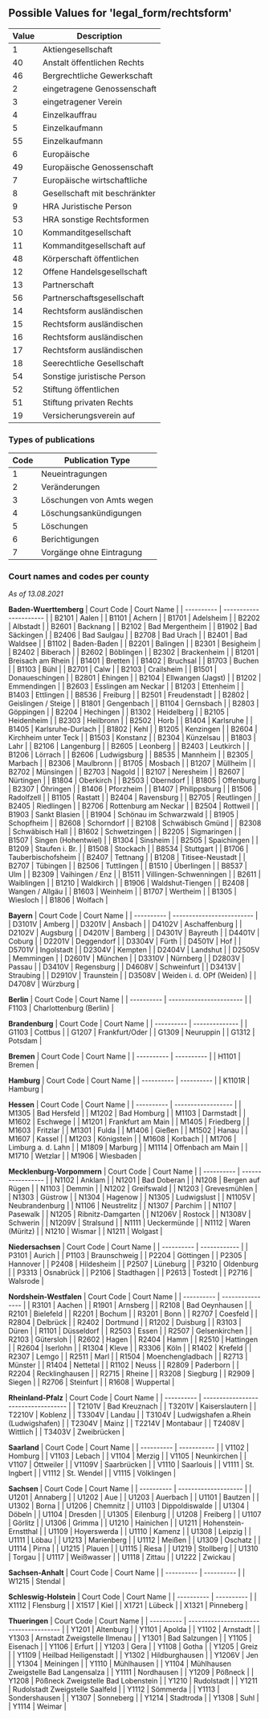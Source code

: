 ## Possible Values for 'legal_form/rechtsform'
| Value | Description                   |
| ----- | ----------------------------- |
| 1     | Aktiengesellschaft            |
| 40    | Anstalt öffentlichen Rechts   |
| 46    | Bergrechtliche Gewerkschaft   |
| 2     | eingetragene Genossenschaft   |
| 3     | eingetragener Verein          |
| 4     | Einzelkauffrau                |
| 5     | Einzelkaufmann                |
| 55    | Einzelkaufmann                |
| 6     | Europäische                   |
| 49    | Europäische Genossenschaft    |
| 7     | Europäische wirtschaftliche   |
| 8     | Gesellschaft mit beschränkter |
| 9     | HRA Juristische Person        |
| 53    | HRA sonstige Rechtsformen     |
| 10    | Kommanditgesellschaft         |
| 11    | Kommanditgesellschaft auf     |
| 48    | Körperschaft öffentlichen     |
| 12    | Offene Handelsgesellschaft    |
| 13    | Partnerschaft                 |
| 56    | Partnerschaftsgesellschaft    |
| 14    | Rechtsform ausländischen      |
| 15    | Rechtsform ausländischen      |
| 16    | Rechtsform ausländischen      |
| 17    | Rechtsform ausländischen      |
| 18    | Seerechtliche Gesellschaft    |
| 54    | Sonstige juristische Person   |
| 52    | Stiftung öffentlichen         |
| 51    | Stiftung privaten Rechts      |
| 19    | Versicherungsverein auf       |

### Types of publications
| Code | Publication Type          |
| ---- | ------------------------- |
| 1    | Neueintragungen           |
| 2    | Veränderungen             |
| 3    | Löschungen von Amts wegen |
| 4    | Löschungsankündigungen    |
| 5    | Löschungen                |
| 6    | Berichtigungen            |
| 7    | Vorgänge ohne Eintragung  |

### Court names and codes per county 
*As of 13.08.2021*


**Baden-Wuerttemberg**
| Court Code | Court Name             |
| ---------- | ---------------------- |
| B2101      | Aalen                  |
| B1101      | Achern                 |
| B1701      | Adelsheim              |
| B2202      | Albstadt               |
| B2601      | Backnang               |
| B2102      | Bad Mergentheim        |
| B1902      | Bad Säckingen          |
| B2406      | Bad Saulgau            |
| B2708      | Bad Urach              |
| B2401      | Bad Waldsee            |
| B1102      | Baden-Baden            |
| B2201      | Balingen               |
| B2301      | Besigheim              |
| B2402      | Biberach               |
| B2602      | Böblingen              |
| B2302      | Brackenheim            |
| B1201      | Breisach am Rhein      |
| B1401      | Bretten                |
| B1402      | Bruchsal               |
| B1703      | Buchen                 |
| B1103      | Bühl                   |
| B2701      | Calw                   |
| B2103      | Crailsheim             |
| B1501      | Donaueschingen         |
| B2801      | Ehingen                |
| B2104      | Ellwangen (Jagst)      |
| B1202      | Emmendingen            |
| B2603      | Esslingen am Neckar    |
| B1203      | Ettenheim              |
| B1403      | Ettlingen              |
| B8536      | Freiburg               |
| B2501      | Freudenstadt           |
| B2802      | Geislingen / Steige    |
| B1801      | Gengenbach             |
| B1104      | Gernsbach              |
| B2803      | Göppingen              |
| B2204      | Hechingen              |
| B1302      | Heidelberg             |
| B2105      | Heidenheim             |
| B2303      | Heilbronn              |
| B2502      | Horb                   |
| B1404      | Karlsruhe              |
| B1405      | Karlsruhe-Durlach      |
| B1802      | Kehl                   |
| B1205      | Kenzingen              |
| B2604      | Kirchheim unter Teck   |
| B1503      | Konstanz               |
| B2304      | Künzelsau              |
| B1803      | Lahr                   |
| B2106      | Langenburg             |
| B2605      | Leonberg               |
| B2403      | Leutkirch              |
| B1206      | Lörrach                |
| B2606      | Ludwigsburg            |
| B8535      | Mannheim               |
| B2305      | Marbach                |
| B2306      | Maulbronn              |
| B1705      | Mosbach                |
| B1207      | Müllheim               |
| B2702      | Münsingen              |
| B2703      | Nagold                 |
| B2107      | Neresheim              |
| B2607      | Nürtingen              |
| B1804      | Oberkirch              |
| B2503      | Oberndorf              |
| B1805      | Offenburg              |
| B2307      | Öhringen               |
| B1406      | Pforzheim              |
| B1407      | Philippsburg           |
| B1506      | Radolfzell             |
| B1105      | Rastatt                |
| B2404      | Ravensburg             |
| B2705      | Reutlingen             |
| B2405      | Riedlingen             |
| B2706      | Rottenburg am Neckar   |
| B2504      | Rottweil               |
| B1903      | Sankt Blasien          |
| B1904      | Schönau im Schwarzwald |
| B1905      | Schopfheim             |
| B2608      | Schorndorf             |
| B2108      | Schwäbisch Gmünd       |
| B2308      | Schwäbisch Hall        |
| B1602      | Schwetzingen           |
| B2205      | Sigmaringen            |
| B1507      | Singen (Hohentwiel)    |
| B1304      | Sinsheim               |
| B2505      | Spaichingen            |
| B1209      | Staufen i. Br.         |
| B1508      | Stockach               |
| B8534      | Stuttgart              |
| B1706      | Tauberbischofsheim     |
| B2407      | Tettnang               |
| B1208      | Titisee-Neustadt       |
| B2707      | Tübingen               |
| B2506      | Tuttlingen             |
| B1510      | Überlingen             |
| B8537      | Ulm                    |
| B2309      | Vaihingen / Enz        |
| B1511      | Villingen-Schwenningen |
| B2611      | Waiblingen             |
| B1210      | Waldkirch              |
| B1906      | Waldshut-Tiengen       |
| B2408      | Wangen / Allgäu        |
| B1603      | Weinheim               |
| B1707      | Wertheim               |
| B1305      | Wiesloch               |
| B1806      | Wolfach                |

**Bayern**
| Court Code | Court Name                |
| ---------- | ------------------------- |
| D3101V     | Amberg                    |
| D3201V     | Ansbach                   |
| D4102V     | Aschaffenburg             |
| D2102V     | Augsburg                  |
| D4201V     | Bamberg                   |
| D4301V     | Bayreuth                  |
| D4401V     | Coburg                    |
| D2201V     | Deggendorf                |
| D3304V     | Fürth                     |
| D4501V     | Hof                       |
| D5701V     | Ingolstadt                |
| D2304V     | Kempten                   |
| D2404V     | Landshut                  |
| D2505V     | Memmingen                 |
| D2601V     | München                   |
| D3310V     | Nürnberg                  |
| D2803V     | Passau                    |
| D3410V     | Regensburg                |
| D4608V     | Schweinfurt               |
| D3413V     | Straubing                 |
| D2910V     | Traunstein                |
| D3508V     | Weiden i. d. OPf (Weiden) |
| D4708V     | Würzburg                  |

**Berlin**
| Court Code | Court Name              |
| ---------- | ----------------------- |
| F1103      | Charlottenburg (Berlin) |

**Brandenburg**
| Court Code | Court Name     |
| ---------- | -------------- |
| G1103      | Cottbus        |
| G1207      | Frankfurt/Oder |
| G1309      | Neuruppin      |
| G1312      | Potsdam        |

**Bremen**
| Court Code | Court Name |
| ---------- | ---------- |
| H1101      | Bremen     |

**Hamburg**
| Court Code | Court Name |
| ---------- | ---------- |
| K1101R     | Hamburg    |

**Hessen**
| Court Code | Court Name         |
| ---------- | ------------------ |
| M1305      | Bad Hersfeld       |
| M1202      | Bad Homburg        |
| M1103      | Darmstadt          |
| M1602      | Eschwege           |
| M1201      | Frankfurt am Main  |
| M1405      | Friedberg          |
| M1603      | Fritzlar           |
| M1301      | Fulda              |
| M1406      | Gießen             |
| M1502      | Hanau              |
| M1607      | Kassel             |
| M1203      | Königstein         |
| M1608      | Korbach            |
| M1706      | Limburg a. d. Lahn |
| M1809      | Marburg            |
| M1114      | Offenbach am Main  |
| M1710      | Wetzlar            |
| M1906      | Wiesbaden          |

**Mecklenburg-Vorpommern**
| Court Code | Court Name        |
| ---------- | ----------------- |
| N1102      | Anklam            |
| N1201      | Bad Doberan       |
| N1208      | Bergen auf Rügen  |
| N1103      | Demmin            |
| N1202      | Greifswald        |
| N1203      | Grevesmühlen      |
| N1303      | Güstrow           |
| N1304      | Hagenow           |
| N1305      | Ludwigslust       |
| N1105V     | Neubrandenburg    |
| N1106      | Neustrelitz       |
| N1307      | Parchim           |
| N1107      | Pasewalk          |
| N1205      | Ribnitz-Damgarten |
| N1206V     | Rostock           |
| N1308V     | Schwerin          |
| N1209V     | Stralsund         |
| N1111      | Ueckermünde       |
| N1112      | Waren (Müritz)    |
| N1210      | Wismar            |
| N1211      | Wolgast           |

**Niedersachsen**
| Court Code | Court Name   |
| ---------- | ------------ |
| P3101      | Aurich       |
| P1103      | Braunschweig |
| P2204      | Göttingen    |
| P2305      | Hannover     |
| P2408      | Hildesheim   |
| P2507      | Lüneburg     |
| P3210      | Oldenburg    |
| P3313      | Osnabrück    |
| P2106      | Stadthagen   |
| P2613      | Tostedt      |
| P2716      | Walsrode     |

**Nordshein-Westfalen**
| Court Code | Court Name       |
| ---------- | ---------------- |
| R3101      | Aachen           |
| R1901      | Arnsberg         |
| R2108      | Bad Oeynhausen   |
| R2101      | Bielefeld        |
| R2201      | Bochum           |
| R3201      | Bonn             |
| R2707      | Coesfeld         |
| R2804      | Delbrück         |
| R2402      | Dortmund         |
| R1202      | Duisburg         |
| R3103      | Düren            |
| R1101      | Düsseldorf       |
| R2503      | Essen            |
| R2507      | Gelsenkirchen    |
| R2103      | Gütersloh        |
| R2602      | Hagen            |
| R2404      | Hamm             |
| R2510      | Hattingen        |
| R2604      | Iserlohn         |
| R1304      | Kleve            |
| R3306      | Köln             |
| R1402      | Krefeld          |
| R2307      | Lemgo            |
| R2511      | Marl             |
| R1504      | Moenchengladbach |
| R2713      | Münster          |
| R1404      | Nettetal         |
| R1102      | Neuss            |
| R2809      | Paderborn        |
| R2204      | Recklinghausen   |
| R2715      | Rheine           |
| R3208      | Siegburg         |
| R2909      | Siegen           |
| R2706      | Steinfurt        |
| R1608      | Wuppertal        |

**Rheinland-Pfalz**
| Court Code | Court Name                          |
| ---------- | ----------------------------------- |
| T2101V     | Bad Kreuznach                       |
| T3201V     | Kaiserslautern                      |
| T2210V     | Koblenz                             |
| T3304V     | Landau                              |
| T3104V     | Ludwigshafen a.Rhein (Ludwigshafen) |
| T2304V     | Mainz                               |
| T2214V     | Montabaur                           |
| T2408V     | Wittlich                            |
| T3403V     | Zweibrücken                         |

**Saarland**
| Court Code | Court Name  |
| ---------- | ----------- |
| V1102      | Homburg     |
| V1103      | Lebach      |
| V1104      | Merzig      |
| V1105      | Neunkirchen |
| V1107      | Ottweiler   |
| V1109V     | Saarbrücken |
| V1110      | Saarlouis   |
| V1111      | St. Ingbert |
| V1112      | St. Wendel  |
| V1115      | Völklingen  |

**Sachsen**
| Court Code | Court Name           |
| ---------- | -------------------- |
| U1201      | Annaberg             |
| U1202      | Aue                  |
| U1203      | Auerbach             |
| U1101      | Bautzen              |
| U1302      | Borna                |
| U1206      | Chemnitz             |
| U1103      | Dippoldiswalde       |
| U1304      | Döbeln               |
| U1104      | Dresden              |
| U1305      | Eilenburg            |
| U1208      | Freiberg             |
| U1107      | Görlitz              |
| U1306      | Grimma               |
| U1210      | Hainichen            |
| U1211      | Hohenstein-Ernstthal |
| U1109      | Hoyerswerda          |
| U1110      | Kamenz               |
| U1308      | Leipzig              |
| U1111      | Löbau                |
| U1213      | Marienberg           |
| U1112      | Meißen               |
| U1309      | Oschatz              |
| U1114      | Pirna                |
| U1215      | Plauen               |
| U1115      | Riesa                |
| U1219      | Stollberg            |
| U1310      | Torgau               |
| U1117      | Weißwasser           |
| U1118      | Zittau               |
| U1222      | Zwickau              |

**Sachsen-Anhalt**
| Court Code | Court Name |
| ---------- | ---------- |
| W1215      | Stendal    |

**Schleswig-Holstein**
| Court Code | Court Name |
| ---------- | ---------- |
| X1112      | Flensburg  |
| X1517      | Kiel       |
| X1721      | Lübeck     |
| X1321      | Pinneberg  |

**Thueringen**
| Court Code | Court Name                             |
| ---------- | -------------------------------------- |
| Y1201      | Altenburg                              |
| Y1101      | Apolda                                 |
| Y1102      | Arnstadt                               |
| Y1303      | Arnstadt Zweigstelle Ilmenau           |
| Y1301      | Bad Salzungen                          |
| Y1105      | Eisenach                               |
| Y1106      | Erfurt                                 |
| Y1203      | Gera                                   |
| Y1108      | Gotha                                  |
| Y1205      | Greiz                                  |
| Y1109      | Heilbad Heiligenstadt                  |
| Y1302      | Hildburghausen                         |
| Y1206V     | Jen                                    |
| Y1304      | Meiningen                              |
| Y1110      | Mühlhausen                             |
| Y1104      | Mühlhausen Zweigstelle Bad Langensalza |
| Y1111      | Nordhausen                             |
| Y1209      | Pößneck                                |
| Y1208      | Pößneck Zweigstelle Bad Lobenstein     |
| Y1210      | Rudolstadt                             |
| Y1211      | Rudolstadt Zweigstelle Saalfeld        |
| Y1112      | Sömmerda                               |
| Y1113      | Sondershausen                          |
| Y1307      | Sonneberg                              |
| Y1214      | Stadtroda                              |
| Y1308      | Suhl                                   |
| Y1114      | Weimar                                 |